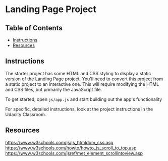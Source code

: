 # Landing Page Project

## Table of Contents

* [Instructions](#instructions)
* [Resources](#resources)

## Instructions

The starter project has some HTML and CSS styling to display a static version of the Landing Page project. You'll need to convert this project from a static project to an interactive one. This will require modifying the HTML and CSS files, but primarily the JavaScript file.

To get started, open `js/app.js` and start building out the app's functionality

For specific, detailed instructions, look at the project instructions in the Udacity Classroom.

## Resources

https://www.w3schools.com/js/js_htmldom_css.asp
https://www.w3schools.com/howto/howto_js_scroll_to_top.asp
https://www.w3schools.com/jsref/met_element_scrollintoview.asp
